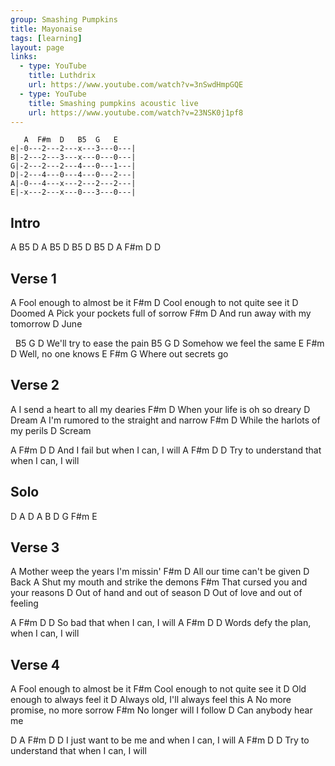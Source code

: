```yaml
---
group: Smashing Pumpkins
title: Mayonaise
tags: [learning]
layout: page
links:
  - type: YouTube
    title: Luthdrix
    url: https://www.youtube.com/watch?v=3nSwdHmpGQE
  - type: YouTube
    title: Smashing pumpkins acoustic live
    url: https://www.youtube.com/watch?v=23NSK0j1pf8
---
```


```chordpro
   A  F#m  D   B5  G   E
e|-0---2---2---x---3---0---|
B|-2---2---3---x---0---0---|
G|-2---2---2---4---0---1---|
D|-2---4---0---4---0---2---|
A|-0---4---x---2---2---2---|
E|-x---2---x---0---3---0---|
 ```

## Intro

A B5 D
A B5 D
B5 D B5 D
A F#m D D

## Verse 1

A
Fool enough to almost be it
F#m                              D
Cool enough to not quite see it
       D
Doomed
A
Pick your pockets full of sorrow
F#m                            D
And run away with my tomorrow
     D
June

&nbsp;     B5     G        D
We'll try to ease the pain
    B5     G        D
Somehow we feel the same
      E  F#m  D
Well, no one knows
E            F#m  G
Where out secrets go

## Verse 2

A
I send a heart to all my dearies
F#m                             D
When your life is oh so dreary
      D
Dream
A
I'm rumored to the straight and narrow
F#m                             D
While the harlots of my perils
       D
Scream

A     F#m      D             D
And I fail but when I can, I will
A           F#m               D      D
Try to understand that when I can, I will

## Solo

D   A   D     A
B   D   G F#m E

## Verse 3

A
Mother weep the years I'm missin'
F#m                          D
All our time can't be given
     D
Back
A
Shut my mouth and strike the demons
F#m
That cursed you and your reasons
D
Out of hand and out of season
D
Out of love and out of feeling

A  F#m             D      D
So bad that when I can, I will
A              F#m          D      D
Words defy the plan, when I can, I will

## Verse 4

A
Fool enough to almost be it
F#m
Cool enough to not quite see it
D
Old enough to always feel it
D
Always old, I'll always feel this
A
No more promise, no more sorrow
F#m
No longer will I follow
D
Can anybody hear me

D              A  F#m           D      D
I just want to be me and when I can, I will
A           F#m               D      D
Try to understand that when I can, I will
